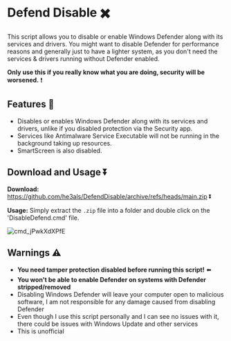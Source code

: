 # Defend Disable ✖️

This script allows you to disable or enable Windows Defender along with its services and drivers. You might want to disable Defender for performance reasons and generally just to have a lighter system, as you don't need the services & drivers running without Defender enabled. 

**Only use this if you really know what you are doing, security will be worsened.** ❗

## Features 🤔
- Disables or enables Windows Defender along with its services and drivers, unlike if you disabled protection via the Security app. 
- Services like Antimalware Service Executable will not be running in the background taking up resources. 
- SmartScreen is also disabled.

## Download and Usage ⏬
**Download:** https://github.com/he3als/DefendDisable/archive/refs/heads/main.zip ⏬

**Usage:** Simply extract the `.zip` file into a folder and double click on the 'DisableDefend.cmd' file.

![cmd_jPwkXdXPfE](https://user-images.githubusercontent.com/65787561/171380392-d09aae8b-cd9b-41ae-9297-d6c4c7fdf99e.png)

## Warnings ⚠️
- **You need tamper protection disabled before running this script!** ⬅️
- **You won't be able to enable Defender on systems with Defender stripped/removed**
- Disabling Windows Defender will leave your computer open to malicious software, I am not responsible for any damage caused from disabling Defender
- Even though I use this script personally and I can see no issues with it, there could be issues with Windows Update and other services
- This is unofficial
